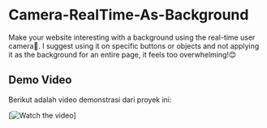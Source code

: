 # Camera-RealTime-As-Background
Make your website interesting with a background using the real-time user camera📸. I suggest using it on specific buttons or objects and not applying it as the background for an entire page, it feels too overwhelming!😊

## Demo Video

Berikut adalah video demonstrasi dari proyek ini:

[![Watch the video](https://youtu.be/ZBs2WOfqF_4)]
